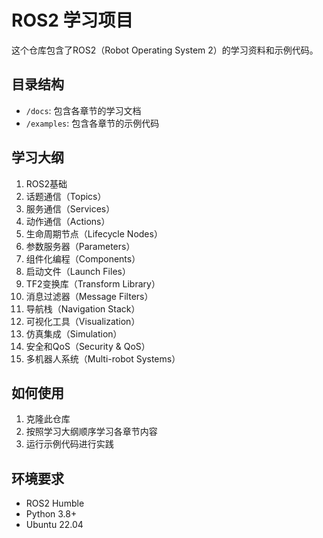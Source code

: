 # ROS2 学习项目

这个仓库包含了ROS2（Robot Operating System 2）的学习资料和示例代码。

## 目录结构

- `/docs`: 包含各章节的学习文档
- `/examples`: 包含各章节的示例代码

## 学习大纲

1. ROS2基础
2. 话题通信（Topics）
3. 服务通信（Services）
4. 动作通信（Actions）
5. 生命周期节点（Lifecycle Nodes）
6. 参数服务器（Parameters）
7. 组件化编程（Components）
8. 启动文件（Launch Files）
9. TF2变换库（Transform Library）
10. 消息过滤器（Message Filters）
11. 导航栈（Navigation Stack）
12. 可视化工具（Visualization）
13. 仿真集成（Simulation）
14. 安全和QoS（Security & QoS）
15. 多机器人系统（Multi-robot Systems）

## 如何使用

1. 克隆此仓库
2. 按照学习大纲顺序学习各章节内容
3. 运行示例代码进行实践

## 环境要求

- ROS2 Humble
- Python 3.8+
- Ubuntu 22.04
